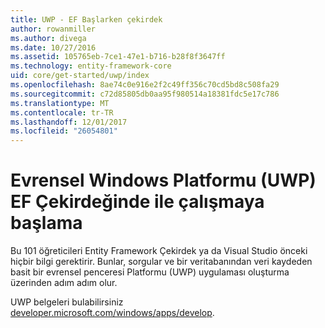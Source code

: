 ```yaml
---
title: UWP - EF Başlarken çekirdek
author: rowanmiller
ms.author: divega
ms.date: 10/27/2016
ms.assetid: 105765eb-7ce1-47e1-b716-b28f8f3647ff
ms.technology: entity-framework-core
uid: core/get-started/uwp/index
ms.openlocfilehash: 8ae74c0e916e2f2c49ff356c70cd5bd8c508fa29
ms.sourcegitcommit: c72d85805db0aa95f980514a18381fdc5e17c786
ms.translationtype: MT
ms.contentlocale: tr-TR
ms.lasthandoff: 12/01/2017
ms.locfileid: "26054801"
---
```

# <a name="getting-started-with-ef-core-on-universal-windows-platform-uwp"></a>Evrensel Windows Platformu (UWP) EF Çekirdeğinde ile çalışmaya başlama

Bu 101 öğreticileri Entity Framework Çekirdek ya da Visual Studio önceki hiçbir bilgi gerektirir. Bunlar, sorgular ve bir veritabanından veri kaydeden basit bir evrensel penceresi Platformu (UWP) uygulaması oluşturma üzerinden adım adım olur.

UWP belgeleri bulabilirsiniz [developer.microsoft.com/windows/apps/develop](https://developer.microsoft.com/windows/apps/develop).
